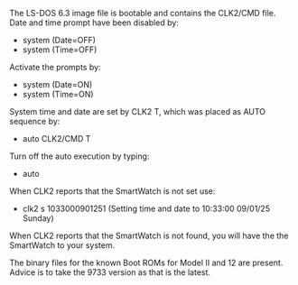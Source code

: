 The LS-DOS 6.3 image file is bootable and contains the CLK2/CMD file.\
Date and time prompt have been disabled by:
- system (Date=OFF)
- system (Time=OFF)

Activate the prompts by:
- system (Date=ON)
- system (Time=ON)
   
System time and date are set by CLK2 T, which was placed as AUTO sequence by:
- auto CLK2/CMD T

Turn off the auto execution by typing:
- auto

When CLK2 reports that the SmartWatch is not set use:
- clk2 s 1033000901251   (Setting time and date to 10:33:00 09/01/25 Sunday)

When CLK2 reports that the SmartWatch is not found, you will have the the SmartWatch to your system.

The binary files for the known Boot ROMs for Model II and 12 are present. Advice is to take the 9733 version as that is the latest.
